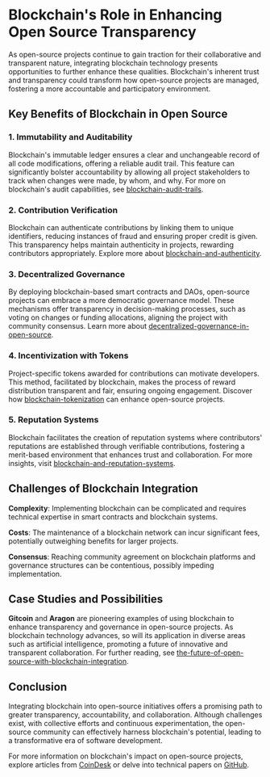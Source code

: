 # Blockchain's Role in Enhancing Open Source Transparency

As open-source projects continue to gain traction for their collaborative and transparent nature, integrating blockchain technology presents opportunities to further enhance these qualities. Blockchain's inherent trust and transparency could transform how open-source projects are managed, fostering a more accountable and participatory environment.

## Key Benefits of Blockchain in Open Source

### 1. Immutability and Auditability

Blockchain's immutable ledger ensures a clear and unchangeable record of all code modifications, offering a reliable audit trail. This feature can significantly bolster accountability by allowing all project stakeholders to track when changes were made, by whom, and why. For more on blockchain's audit capabilities, see [blockchain-audit-trails](https://www.license-token.com/wiki/blockchain-audit-trails).

### 2. Contribution Verification

Blockchain can authenticate contributions by linking them to unique identifiers, reducing instances of fraud and ensuring proper credit is given. This transparency helps maintain authenticity in projects, rewarding contributors appropriately. Explore more about [blockchain-and-authenticity](https://www.license-token.com/wiki/blockchain-and-authenticity).

### 3. Decentralized Governance

By deploying blockchain-based smart contracts and DAOs, open-source projects can embrace a more democratic governance model. These mechanisms offer transparency in decision-making processes, such as voting on changes or funding allocations, aligning the project with community consensus. Learn more about [decentralized-governance-in-open-source](https://www.license-token.com/wiki/decentralized-governance-in-open-source).

### 4. Incentivization with Tokens

Project-specific tokens awarded for contributions can motivate developers. This method, facilitated by blockchain, makes the process of reward distribution transparent and fair, ensuring ongoing engagement. Discover how [blockchain-tokenization](https://www.license-token.com/wiki/blockchain-tokenization) can enhance open-source projects.

### 5. Reputation Systems

Blockchain facilitates the creation of reputation systems where contributors' reputations are established through verifiable contributions, fostering a merit-based environment that enhances trust and collaboration. For more insights, visit [blockchain-and-reputation-systems](https://www.license-token.com/wiki/blockchain-and-reputation-systems).

## Challenges of Blockchain Integration

**Complexity**: Implementing blockchain can be complicated and requires technical expertise in smart contracts and blockchain systems.

**Costs**: The maintenance of a blockchain network can incur significant fees, potentially outweighing benefits for larger projects.

**Consensus**: Reaching community agreement on blockchain platforms and governance structures can be contentious, possibly impeding implementation.

## Case Studies and Possibilities

**Gitcoin** and **Aragon** are pioneering examples of using blockchain to enhance transparency and governance in open-source projects. As blockchain technology advances, so will its application in diverse areas such as artificial intelligence, promoting a future of innovative and transparent collaboration. For further reading, see [the-future-of-open-source-with-blockchain-integration](https://www.license-token.com/wiki/the-future-of-open-source-with-blockchain-integration).

## Conclusion

Integrating blockchain into open-source initiatives offers a promising path to greater transparency, accountability, and collaboration. Although challenges exist, with collective efforts and continuous experimentation, the open-source community can effectively harness blockchain's potential, leading to a transformative era of software development.

For more information on blockchain's impact on open-source projects, explore articles from [CoinDesk](https://www.coindesk.com/) or delve into technical papers on [GitHub](https://github.com/).